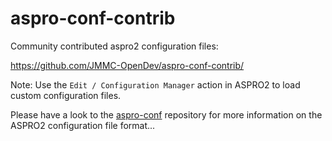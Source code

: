 # aspro-conf-contrib
Community contributed aspro2 configuration files:

https://github.com/JMMC-OpenDev/aspro-conf-contrib/

Note: Use the ```Edit / Configuration Manager``` action in ASPRO2 to load custom configuration files.

Please have a look to the [aspro-conf](https://github.com/JMMC-OpenDev/aspro-conf) repository for more information on the ASPRO2 configuration file format...
